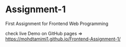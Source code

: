 # Assignment-1

First Assignment for Frontend Web Programming

check live Demo on GitHub pages => https://mohdtamimi1.github.io/Frontend-Assignment-1/
